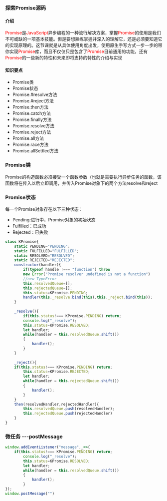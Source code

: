 ### 探索Promise源码

#### 介绍

<font color=red>Promise</font>是<font color=red>JavaScript</font>异步编程的一种流行解决方案，掌握<font color=red>Promise</font>的使用是我们不可或缺的一项基本技能。但是要想熟练掌握并深入的理解它，还是必须要知道它的实现原理的。这节课就是从具体使用角度出发，使用原生手写方式一步一步的带你实现<font color=red>Promise</font>库，而且不仅仅只是包含了<font color=red>Promise</font>目前通用的功能，还有<font color=red>Promise</font>的一些新的特性和未来即将支持的特性的介绍与实现

#### 知识要点

- Promise类
- Promise状态
- Promise.#resolve方法
- Promise.#reject方法
- Promise.then方法
- Promise.catch方法
- Promise.finally方法
- Promise.resolve方法
- Promise.reject方法
- Promise.all方法
- Promise.race方法
- Promise.allSettled方法

### Promise类

Promise的构造函数必须接受一个函数参数（也就是需要执行异步任务的函数，该函数将在传入以后立即调用，并传入Promise对象下的两个方法resolve和reject
### Promise状态
每一个Promise对象存在以下三种状态：
- Pending:进行中，Promise对象的初始状态
- Fulfilled：已成功
- Rejected：已失败
```js
class KPromise{
	static PENDING="PENDING";
	static FULFILLED="FULFILLED";
	static RESOLVED="RESOLVED";
	static REJECTED="REJECTED";
	constructor(handler){
		if(typeof handle !=== "function") throw
		new Error("Promise resolver undefined is not a function")
		//new TypeError
		this.resolvedQueue=[];
		this.rejectedQueue=[];
		this.status=KPromise.PENDING;
		handler(this._resolve.bind(this),this._reject.bind(this));
	}
	
	_resolve(){
		if(this.status!=== KPromise.PENDING) return;
		console.log("_resolve");
		this.status=KPromise.RESOLVED;
		let handler;
		while(handler = this.resolvedQueue.shift())
		{
			handler();
		}
	}
	
	_reject(){
	if(this.status!=== KPromise.PENDING) return;
		this.status=KPromise.REJECTED;
		let handler;
		while(handler = this.rejectedQueue.shift())
		{
			handler();
		}
	}
	then(resolvedHandler,rejectedHandler){
		this.resolvedQueue.push(resolvedHandler);
		this.rejectedQueue.push(rejectedHandler)
	}
}

```

### 微任务 ---postMessage

```js
window.addEventListener("message",_=>{
    if(this.status!=== KPromise.PENDING) return;
		console.log("_resolve");
		this.status=KPromise.RESOLVED;
		let handler;
		while(handler = this.resolvedQueue.shift())
		{
			handler();
		}
});
window.postMessage("")
```

